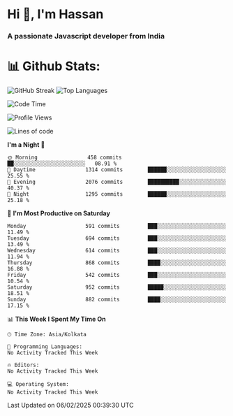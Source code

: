 # Hi 👋, I'm Hassan
### A passionate Javascript developer from India


# 📊 Github Stats:
![GitHub Streak](https://github-readme-streak-stats.herokuapp.com/?user=codeblooded47&theme=dracula&hide_border=false)
![Top Languages](https://github-readme-stats.vercel.app/api/top-langs/?username=codeblooded47&layout=compact&theme=dracula)



<!--START_SECTION:waka-->
![Code Time](http://img.shields.io/badge/Code%20Time-882%20hrs%2038%20mins-blue)

![Profile Views](http://img.shields.io/badge/Profile%20Views-0-blue)

![Lines of code](https://img.shields.io/badge/From%20Hello%20World%20I%27ve%20Written-24.1%20million%20lines%20of%20code-blue)

**I'm a Night 🦉** 

```text
🌞 Morning                458 commits         ██░░░░░░░░░░░░░░░░░░░░░░░   08.91 % 
🌆 Daytime                1314 commits        ██████░░░░░░░░░░░░░░░░░░░   25.55 % 
🌃 Evening                2076 commits        ██████████░░░░░░░░░░░░░░░   40.37 % 
🌙 Night                  1295 commits        ██████░░░░░░░░░░░░░░░░░░░   25.18 % 
```
📅 **I'm Most Productive on Saturday** 

```text
Monday                   591 commits         ███░░░░░░░░░░░░░░░░░░░░░░   11.49 % 
Tuesday                  694 commits         ███░░░░░░░░░░░░░░░░░░░░░░   13.49 % 
Wednesday                614 commits         ███░░░░░░░░░░░░░░░░░░░░░░   11.94 % 
Thursday                 868 commits         ████░░░░░░░░░░░░░░░░░░░░░   16.88 % 
Friday                   542 commits         ███░░░░░░░░░░░░░░░░░░░░░░   10.54 % 
Saturday                 952 commits         █████░░░░░░░░░░░░░░░░░░░░   18.51 % 
Sunday                   882 commits         ████░░░░░░░░░░░░░░░░░░░░░   17.15 % 
```


📊 **This Week I Spent My Time On** 

```text
🕑︎ Time Zone: Asia/Kolkata

💬 Programming Languages: 
No Activity Tracked This Week

🔥 Editors: 
No Activity Tracked This Week

💻 Operating System: 
No Activity Tracked This Week
```


 Last Updated on 06/02/2025 00:39:30 UTC
<!--END_SECTION:waka-->


